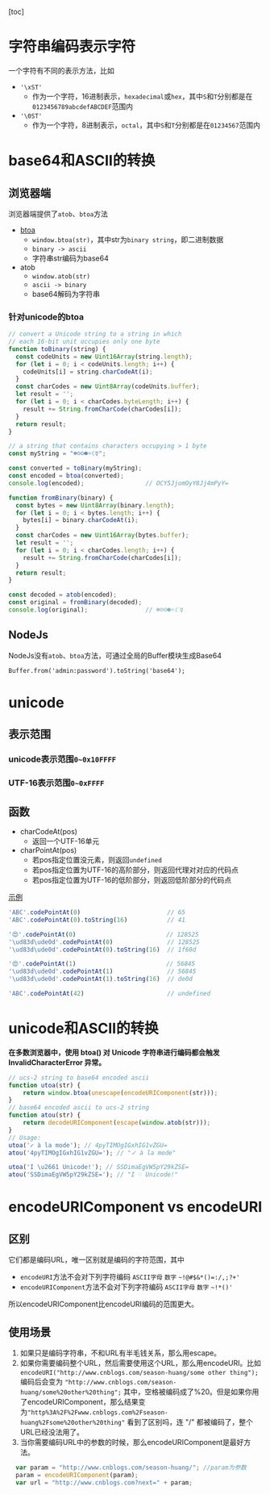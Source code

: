 [toc]
# 字符串编码表示字符
一个字符有不同的表示方法，比如
- `'\xST'`
  - 作为一个字符，16进制表示，`hexadecimal`或`hex`，其中`S`和`T`分别都是在`0123456789abcdefABCDEF`范围内
- `'\0ST'`
  - 作为一个字符，8进制表示，`octal`，其中`S`和`T`分别都是在`01234567`范围内

# base64和ASCII的转换

## 浏览器端

  浏览器端提供了`atob`、`btoa`方法
  - [btoa](https://developer.mozilla.org/en-US/docs/Web/API/btoa)
    - `window.btoa(str)`，其中str为`binary string`，即二进制数据
    - `binary -> ascii`
    - 字符串str编码为base64 
  - atob
    - `window.atob(str)`
    - `ascii -> binary`
    - base64解码为字符串

### 针对unicode的btoa
```js
// convert a Unicode string to a string in which
// each 16-bit unit occupies only one byte
function toBinary(string) {
  const codeUnits = new Uint16Array(string.length);
  for (let i = 0; i < codeUnits.length; i++) {
    codeUnits[i] = string.charCodeAt(i);
  }
  const charCodes = new Uint8Array(codeUnits.buffer);
  let result = '';
  for (let i = 0; i < charCodes.byteLength; i++) {
    result += String.fromCharCode(charCodes[i]);
  }
  return result;
}

// a string that contains characters occupying > 1 byte
const myString = "☸☹☺☻☼☾☿";

const converted = toBinary(myString);
const encoded = btoa(converted);
console.log(encoded);                 // OCY5JjomOyY8Jj4mPyY=

```

```js
function fromBinary(binary) {
  const bytes = new Uint8Array(binary.length);
  for (let i = 0; i < bytes.length; i++) {
    bytes[i] = binary.charCodeAt(i);
  }
  const charCodes = new Uint16Array(bytes.buffer);
  let result = '';
  for (let i = 0; i < charCodes.length; i++) {
    result += String.fromCharCode(charCodes[i]);
  }
  return result;
}

const decoded = atob(encoded);
const original = fromBinary(decoded);
console.log(original);                // ☸☹☺☻☼☾☿

```
## NodeJs

NodeJs没有`atob`、`btoa`方法，可通过全局的Buffer模块生成Base64
```node
Buffer.from('admin:password').toString('base64');
```

# unicode

## 表示范围

### unicode表示范围`0~0x10FFFF`
### UTF-16表示范围`0~0xFFFF`

## 函数
- charCodeAt(pos)
  - 返回一个UTF-16单元
- charPointAt(pos)
  - 若pos指定位置没元素，则返回`undefined`
  - 若pos指定位置为UTF-16的高阶部分，则返回代理对对应的代码点
  - 若pos指定位置为UTF-16的低阶部分，则返回低阶部分的代码点

[示例](https://developer.mozilla.org/en-US/docs/Web/JavaScript/Reference/Global_Objects/String/codePointAt)
```js
'ABC'.codePointAt(0)                        // 65
'ABC'.codePointAt(0).toString(16)           // 41

'😍'.codePointAt(0)                         // 128525
'\ud83d\ude0d'.codePointAt(0)               // 128525
'\ud83d\ude0d'.codePointAt(0).toString(16)  // 1f60d

'😍'.codePointAt(1)                         // 56845
'\ud83d\ude0d'.codePointAt(1)               // 56845
'\ud83d\ude0d'.codePointAt(1).toString(16)  // de0d

'ABC'.codePointAt(42)                       // undefined

```
# unicode和ASCII的转换

**在多数浏览器中，使用 btoa() 对 Unicode 字符串进行编码都会触发 InvalidCharacterError 异常。**

```js
// ucs-2 string to base64 encoded ascii
function utoa(str) {
    return window.btoa(unescape(encodeURIComponent(str)));
}
// base64 encoded ascii to ucs-2 string
function atou(str) {
    return decodeURIComponent(escape(window.atob(str)));
}
// Usage:
utoa('✓ à la mode'); // 4pyTIMOgIGxhIG1vZGU=
atou('4pyTIMOgIGxhIG1vZGU='); // "✓ à la mode"

utoa('I \u2661 Unicode!'); // SSDimaEgVW5pY29kZSE=
atou('SSDimaEgVW5pY29kZSE='); // "I ♡ Unicode!"

```

# encodeURIComponent vs encodeURI
## 区别
它们都是编码URL，唯一区别就是编码的字符范围，其中
- `encodeURI`方法不会对下列字符编码  `ASCII字母`  `数字`  `~!@#$&*()=:/,;?+'`
- `encodeURIComponent`方法不会对下列字符编码 `ASCII字母`  `数字`  `~!*()'`
  
所以encodeURIComponent比encodeURI编码的范围更大。

## 使用场景
1. 如果只是编码字符串，不和URL有半毛钱关系，那么用escape。
2. 如果你需要编码整个URL，然后需要使用这个URL，那么用encodeURI。比如
  `encodeURI("http://www.cnblogs.com/season-huang/some other thing");`
  编码后会变为
  `"http://www.cnblogs.com/season-huang/some%20other%20thing";`
  其中，空格被编码成了%20。但是如果你用了encodeURIComponent，那么结果变为`"http%3A%2F%2Fwww.cnblogs.com%2Fseason-huang%2Fsome%20other%20thing"`
  看到了区别吗，连 "/" 都被编码了，整个URL已经没法用了。
3. 当你需要编码URL中的参数的时候，那么encodeURIComponent是最好方法。
  ```js
    var param = "http://www.cnblogs.com/season-huang/"; //param为参数
    param = encodeURIComponent(param);
    var url = "http://www.cnblogs.com?next=" + param;
  ```